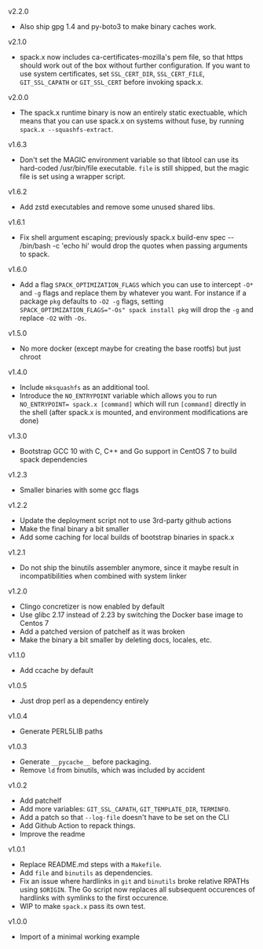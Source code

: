 v2.2.0
- Also ship gpg 1.4 and py-boto3 to make binary caches work.

v2.1.0
- spack.x now includes ca-certificates-mozilla's pem file, so that https should
  work out of the box without further configuration. If you want to use system
  certificates, set `SSL_CERT_DIR`, `SSL_CERT_FILE`, `GIT_SSL_CAPATH` or
  `GIT_SSL_CERT` before invoking spack.x.

v2.0.0
- The spack.x runtime binary is now an entirely static exectuable, which means
  that you can use spack.x on systems without fuse, by running
  `spack.x --squashfs-extract`.

v1.6.3
- Don't set the MAGIC environment variable so that libtool can use its
  hard-coded /usr/bin/file executable. `file` is still shipped, but the magic
  file is set using a wrapper script.

v1.6.2
- Add zstd executables and remove some unused shared libs.

v1.6.1
- Fix shell argument escaping; previously spack.x build-env spec -- /bin/bash -c 'echo hi' would drop the quotes when passing arguments to spack.

v1.6.0
- Add a flag `SPACK_OPTIMIZATION_FLAGS` which you can use to intercept `-O*` and `-g` flags and replace them by whatever you want.
  For instance if a package `pkg` defaults to `-O2 -g` flags, setting `SPACK_OPTIMIZATION_FLAGS="-Os" spack install pkg` will drop the `-g` and replace `-O2` with `-Os`.

v1.5.0
- No more docker (except maybe for creating the base rootfs) but just chroot

v1.4.0
- Include `mksquashfs` as an additional tool.
- Introduce the `NO_ENTRYPOINT` variable which allows you to run `NO_ENTRYPOINT= spack.x [command]` which will run `[command]` directly in the shell (after spack.x is mounted, and environment modifications are done)

v1.3.0
- Bootstrap GCC 10 with C, C++ and Go support in CentOS 7 to build spack dependencies

v1.2.3
- Smaller binaries with some gcc flags

v1.2.2
- Update the deployment script not to use 3rd-party github actions
- Make the final binary a bit smaller
- Add some caching for local builds of bootstrap binaries in spack.x

v1.2.1
- Do not ship the binutils assembler anymore, since it maybe result in incompatibilities when combined with system linker

v1.2.0
- Clingo concretizer is now enabled by default
- Use glibc 2.17 instead of 2.23 by switching the Docker base image to Centos 7
- Add a patched version of patchelf as it was broken
- Make the binary a bit smaller by deleting docs, locales, etc.

v1.1.0
- Add ccache by default

v1.0.5
- Just drop perl as a dependency entirely

v1.0.4
- Generate PERL5LIB paths

v1.0.3
- Generate `__pycache__` before packaging.
- Remove `ld` from binutils, which was included by accident

v1.0.2
- Add patchelf
- Add more variables: `GIT_SSL_CAPATH`, `GIT_TEMPLATE_DIR`, `TERMINFO`.
- Add a patch so that `--log-file` doesn't have to be set on the CLI
- Add Github Action to repack things.
- Improve the readme

v1.0.1
- Replace README.md steps with a `Makefile`.
- Add `file` and `binutils` as dependencies.
- Fix an issue where hardlinks in `git` and `binutils` broke relative RPATHs
  using `$ORIGIN`. The Go script now replaces all subsequent occurences of
  hardlinks with symlinks to the first occurence.
- WIP to make `spack.x` pass its own test.

v1.0.0
- Import of a minimal working example
